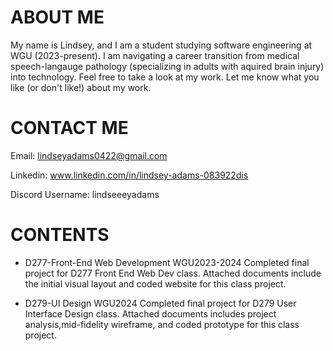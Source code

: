 # **ABOUT ME**
My name is Lindsey, and I am a student studying software engineering at WGU (2023-present). I am navigating a career transition from medical speech-langauge pathology (specializing in adults with aquired brain injury) into technology. Feel free to take a look at my work. Let me know what you like (or don't like!) about my work. 



# **CONTACT ME**
Email: lindseyadams0422@gmail.com

Linkedin: www.linkedin.com/in/lindsey-adams-083922dis

Discord Username: lindseeeyadams



# **CONTENTS**
+ D277-Front-End Web Development WGU2023-2024
Completed final project for D277 Front End Web Dev class. Attached documents include the initial visual layout and coded website for this class project. 

+ D279-UI Design WGU2024
Completed final project for D279 User Interface Design class. Attached documents includes project analysis,mid-fidelity wireframe, and coded prototype for this class project. 
